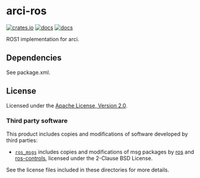 # arci-ros

[![crates.io](https://img.shields.io/crates/v/arci-ros.svg)](https://crates.io/crates/arci-ros) [![docs](https://docs.rs/arci-ros/badge.svg)](https://docs.rs/arci-ros) [![docs](https://img.shields.io/badge/docs-main-blue)](https://openrr.github.io/openrr/arci_ros)

ROS1 implementation for arci.

## Dependencies

See package.xml.

## License

Licensed under the [Apache License, Version 2.0](https://github.com/openrr/openrr/blob/main/LICENSE).

### Third party software

This product includes copies and modifications of software developed by third parties:

- [`ros_msgs`](https://github.com/openrr/openrr/tree/main/arci-ros/ros_msgs) includes copies and modifications of msg packages by [ros](https://github.com/ros) and [ros-controls](https://github.com/ros-controls), licensed under the 2-Clause BSD License.

See the license files included in these directories for more details.
